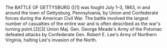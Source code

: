 The BATTLE OF GETTYSBURG ()[1] was fought July 1–3, 1863, in and around the town of Gettysburg, Pennsylvania, by Union and Confederate forces during the American Civil War. The battle involved the largest number of casualties of the entire war and is often described as the war's turning point.[2][3] Union Maj. Gen. George Meade's Army of the Potomac defeated attacks by Confederate Gen. Robert E. Lee's Army of Northern Virginia, halting Lee's invasion of the North.
